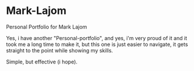 # Mark-Lajom
Personal Portfolio for Mark Lajom

Yes, i have another "Personal-portfolio", and yes, i'm very proud of it and it took me a long time to make it, but this one is just easier to navigate, it gets straight to the point while showing my skills.

Simple, but effective (i hope).

